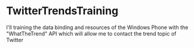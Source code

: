 TwitterTrendsTraining
=====================

I'll training the data binding and resources of the Windows Phone with the "WhatTheTrend" API which will allow me to contact the trend topic of Twitter
